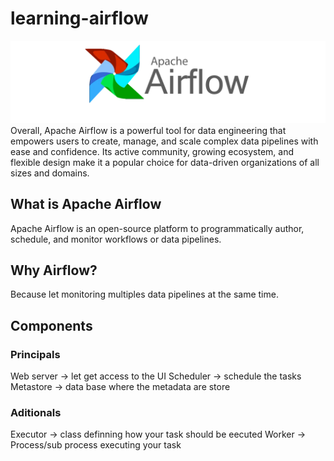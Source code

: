 # learning-airflow
<a><img src="images/apache_airflow.webp" /></a>
Overall, Apache Airflow is a powerful tool for data engineering that empowers users to create, manage, and scale complex data pipelines with ease and confidence. Its active community, growing ecosystem, and flexible design make it a popular choice for data-driven organizations of all sizes and domains.

## What is Apache Airflow

Apache Airflow is an open-source platform to programmatically author, schedule, and monitor workflows or data pipelines.

## Why Airflow?

Because let monitoring multiples data pipelines at the same time.

## Components

### Principals 

Web server -> let get access to the UI
Scheduler  -> schedule the tasks
Metastore  -> data base where the metadata are store

### Aditionals

Executor   -> class definning how your task should be eecuted 
Worker     -> Process/sub process executing your task